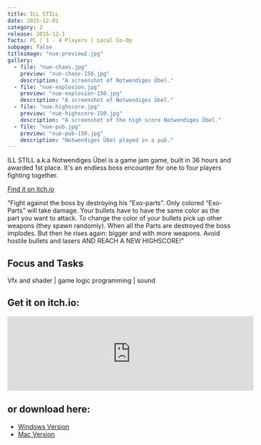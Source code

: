 ```yaml
---
title: ILL STILL
date: 2015-12-01
category: 2
release: 2015-12-1
facts: PC | 1 - 4 Players | Local Co-Op
subpage: false
titleimage: "nue-preview2.jpg"
gallery:
  - file: "nue-chaos.jpg"
    preview: "nue-chaos-150.jpg"
    description: "A screenshot of Notwendiges Übel."
  - file: "nue-explosion.jpg"
    preview: "nue-explosion-150.jpg"
    description: "A screenshot of Notwendiges Übel."
  - file: "nue-highscore.jpg"
    preview: "nue-highscore-150.jpg"
    description: "A screenshot of the high score Notwendiges Übel."
  - file: "nue-pub.jpg"
    preview: "nue-pub-150.jpg"
    description: "Notwendiges Übel played in a pub."
---
```


ILL STILL a.k.a Notwendiges Übel is a game jam game, built in 36 hours and awarded 1st place. It's an endless boss encounter for one to four players fighting together.

[Find it on itch.io](https://blitzzart.itch.io/still-ill)

"Fight against the boss by destroying his “Exo-parts”.
Only colored “Exo-Parts” will take damage. Your bullets have to have the same color as the part you want to attack.
To change the color of your bullets pick up other weapons (they spawn randomly).
When all the Parts are destroyed the boss implodes. But then he rises again: bigger and with more weapons.
Avoid hostile bullets and lasers AND REACH A NEW HIGHSCORE!"

## Focus and Tasks
Vfx and shader | game logic programming | sound

## Get it on itch.io:
<iframe frameborder="0" src="https://itch.io/embed/404879?linkback=true&amp;bg_color=f8f9fb&amp;fg_color=f5f6f3&amp;link_color=29b939&amp;border_color=f8f9fb" width="552" height="167"></iframe>

## or download here:
* [Windows Version](ILL_STILL_win.zip)
* [Mac Version](ILL_STILL_mac.zip)
